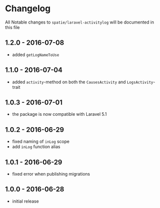 # Changelog

All Notable changes to `spatie/laravel-activitylog` will be documented in this file

## 1.2.0 - 2016-07-08

- added `getLogNameToUse`

## 1.1.0 - 2016-07-04

- added `activity`-method on both the `CausesActivity` and `LogsActivity`-trait

## 1.0.3 - 2016-07-01

- the package is now compatible with Laravel 5.1

## 1.0.2 - 2016-06-29

- fixed naming of `inLog` scope
- add `inLog` function alias

## 1.0.1 - 2016-06-29

- fixed error when publishing migrations

## 1.0.0 - 2016-06-28

- initial release
